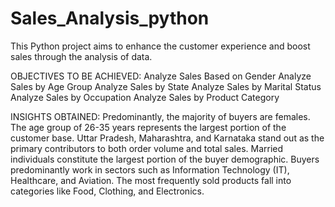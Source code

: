 # Sales_Analysis_python

This Python project aims to enhance the customer experience and boost sales through the analysis of data.

OBJECTIVES TO BE ACHIEVED:
Analyze Sales Based on Gender
Analyze Sales by Age Group
Analyze Sales by State
Analyze Sales by Marital Status
Analyze Sales by Occupation
Analyze Sales by Product Category

INSIGHTS OBTAINED:
Predominantly, the majority of buyers are females.
The age group of 26-35 years represents the largest portion of the customer base.
Uttar Pradesh, Maharashtra, and Karnataka stand out as the primary contributors to both order volume and total sales.
Married individuals constitute the largest portion of the buyer demographic.
Buyers predominantly work in sectors such as Information Technology (IT), Healthcare, and Aviation.
The most frequently sold products fall into categories like Food, Clothing, and Electronics.
